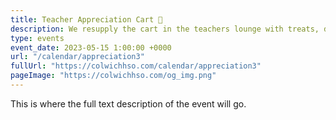 ```yaml
---
title: Teacher Appreciation Cart 🫶
description: We resupply the cart in the teachers lounge with treats, drinks, supplies and more.
type: events
event_date: 2023-05-15 1:00:00 +0000
url: "/calendar/appreciation3"
fullUrl: "https://colwichhso.com/calendar/appreciation3"
pageImage: "https://colwichhso.com/og_img.png"
---
```

This is where the full text description of the event will go.